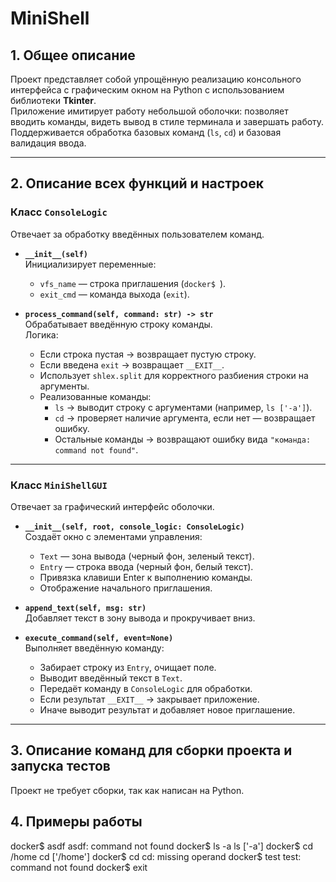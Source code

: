 # MiniShell

## 1. Общее описание
Проект представляет собой упрощённую реализацию консольного интерфейса с графическим окном на Python с использованием библиотеки **Tkinter**.  
Приложение имитирует работу небольшой оболочки: позволяет вводить команды, видеть вывод в стиле терминала и завершать работу.  
Поддерживается обработка базовых команд (`ls`, `cd`) и базовая валидация ввода.

---

## 2. Описание всех функций и настроек

### Класс `ConsoleLogic`
Отвечает за обработку введённых пользователем команд.

- **`__init__(self)`**  
  Инициализирует переменные:  
  - `vfs_name` — строка приглашения (`docker$ `).  
  - `exit_cmd` — команда выхода (`exit`).

- **`process_command(self, command: str) -> str`**  
  Обрабатывает введённую строку команды.  
  Логика:  
  - Если строка пустая → возвращает пустую строку.  
  - Если введена `exit` → возвращает `__EXIT__`.  
  - Использует `shlex.split` для корректного разбиения строки на аргументы.  
  - Реализованные команды:  
    - `ls` → выводит строку с аргументами (например, `ls ['-a']`).  
    - `cd` → проверяет наличие аргумента, если нет — возвращает ошибку.  
    - Остальные команды → возвращают ошибку вида `"команда: command not found"`.

---

### Класс `MiniShellGUI`
Отвечает за графический интерфейс оболочки.

- **`__init__(self, root, console_logic: ConsoleLogic)`**  
  Создаёт окно с элементами управления:  
  - `Text` — зона вывода (черный фон, зеленый текст).  
  - `Entry` — строка ввода (черный фон, белый текст).  
  - Привязка клавиши Enter к выполнению команды.  
  - Отображение начального приглашения.

- **`append_text(self, msg: str)`**  
  Добавляет текст в зону вывода и прокручивает вниз.

- **`execute_command(self, event=None)`**  
  Выполняет введённую команду:  
  - Забирает строку из `Entry`, очищает поле.  
  - Выводит введённый текст в `Text`.  
  - Передаёт команду в `ConsoleLogic` для обработки.  
  - Если результат `__EXIT__` → закрывает приложение.  
  - Иначе выводит результат и добавляет новое приглашение.  

---

## 3. Описание команд для сборки проекта и запуска тестов

Проект не требует сборки, так как написан на Python.  

## 4. Примеры работы 

docker$ asdf
asdf: command not found
docker$ ls -a
ls ['-a']
docker$ cd /home
cd ['/home']
docker$ cd
cd: missing operand
docker$ test
test: command not found
docker$ exit